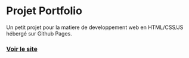 # Projet Portfolio

Un petit projet pour la matiere de developpement web en HTML/CSS/JS hébergé sur Github Pages.
### [Voir le site](https://hazemkaroui.github.io/portfolio-web/)
